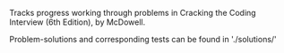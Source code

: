 Tracks progress working through problems in Cracking the Coding Interview (6th Edition), by McDowell. 

Problem-solutions and corresponding tests can be found in './solutions/'
